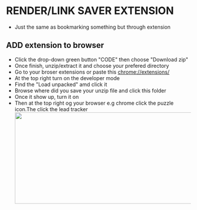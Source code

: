 # RENDER/LINK SAVER EXTENSION

- Just the same as bookmarking something but through extension

## ADD extension to browser

- Click the drop-down green button "CODE" then choose "Download zip"
- Once finish, unzip/extract it and choose your prefered directory
- Go to your broser extensions or paste this [chrome://extensions/](chrome://extensions/)
- At the top right turn on the developer mode
- Find the "Load unpacked" amd click it
- Browse where did you save your unzip file and click this folder
- Once it show up, turn it on
- Then at the top right og your browser e.g chrome click the puzzle icon.The click the lead tracker
  <img src="Untitled-copy.png"  width="500px" height="250px">

